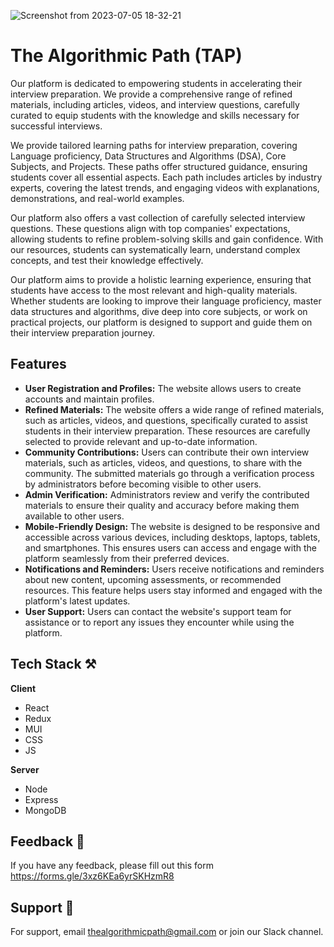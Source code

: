 ![Screenshot from 2023-07-05 18-32-21](https://github.com/TheAlgorithmicPath/frontend-main-v1/assets/72147285/3bd319d5-cdd8-4441-bf46-aaa9d63bcc3c)



# The Algorithmic Path (TAP)
Our platform is dedicated to empowering students in accelerating their interview preparation. We provide a comprehensive range of refined materials, including articles, videos, and interview questions, carefully curated to equip students with the knowledge and skills necessary for successful interviews.

We provide tailored learning paths for interview preparation, covering Language proficiency, Data Structures and Algorithms (DSA), Core Subjects, and Projects. These paths offer structured guidance, ensuring students cover all essential aspects. Each path includes articles by industry experts, covering the latest trends, and engaging videos with explanations, demonstrations, and real-world examples.

Our platform also offers a vast collection of carefully selected interview questions. These questions align with top companies' expectations, allowing students to refine problem-solving skills and gain confidence. With our resources, students can systematically learn, understand complex concepts, and test their knowledge effectively.

Our platform aims to provide a holistic learning experience, ensuring that students have access to the most relevant and high-quality materials. Whether students are looking to improve their language proficiency, master data structures and algorithms, dive deep into core subjects, or work on practical projects, our platform is designed to support and guide them on their interview preparation journey.

## Features
- **User Registration and Profiles:** The website allows users to create accounts and maintain profiles.
- **Refined Materials:** The website offers a wide range of refined materials, such as articles, videos, and questions, specifically curated to assist students in their interview preparation. These resources are carefully selected to provide relevant and up-to-date information.
- **Community Contributions:** Users can contribute their own interview materials, such as articles, videos, and questions, to share with the community. The submitted materials go through a verification process by administrators before becoming visible to other users.
- **Admin Verification:** Administrators review and verify the contributed materials to ensure their quality and accuracy before making them available to other users.
- **Mobile-Friendly Design:** The website is designed to be responsive and accessible across various devices, including desktops, laptops, tablets, and smartphones. This ensures users can access and engage with the platform seamlessly from their preferred devices.
- **Notifications and Reminders:** Users receive notifications and reminders about new content, upcoming assessments, or recommended resources. This feature helps users stay informed and engaged with the platform's latest updates.
- **User Support:** Users can contact the website's support team for assistance or to report any issues they encounter while using the platform.

## Tech Stack ⚒️

**Client** 
- React
- Redux
- MUI
- CSS
- JS

**Server** 
- Node
- Express
- MongoDB

## Feedback 💬

If you have any feedback, please fill out this form https://forms.gle/3xz6KEa6yrSKHzmR8


## Support 💁

For support, email thealgorithmicpath@gmail.com or join our Slack channel.

